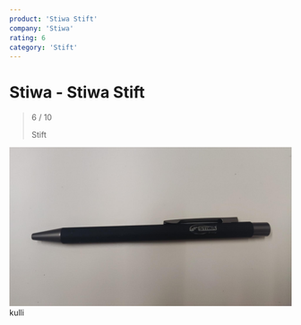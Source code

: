 ```yaml
---
product: 'Stiwa Stift'
company: 'Stiwa'
rating: 6
category: 'Stift'
---
```


# Stiwa - Stiwa Stift
>
> 6 / 10
>
> Stift

![Stiwa Stift](./assets/stiwa-stiwa-stift-347beb64-9e90-4221-97c9-1ffbe2209122.jpg)
kulli
